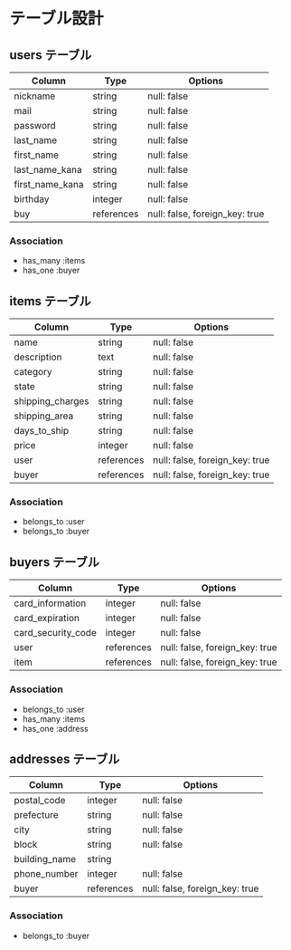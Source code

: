 # テーブル設計

## users テーブル

| Column          | Type       | Options                        |
| --------------- | ---------- | ------------------------------ |
| nickname        | string     | null: false                    |
| mail            | string     | null: false                    |
| password        | string     | null: false                    |
| last_name       | string     | null: false                    |
| first_name      | string     | null: false                    |
| last_name_kana  | string     | null: false                    |
| first_name_kana | string     | null: false                    |
| birthday        | integer    | null: false                    |
| buy             | references | null: false, foreign_key: true |

### Association

- has_many :items
- has_one :buyer

## items テーブル

| Column           | Type       | Options                        |
| ---------------- | ---------- | ------------------------------ |
| name             | string     | null: false                    |
| description      | text       | null: false                    |
| category         | string     | null: false                    |
| state            | string     | null: false                    |
| shipping_charges | string     | null: false                    |
| shipping_area    | string     | null: false                    |
| days_to_ship     | string     | null: false                    |
| price            | integer    | null: false                    |
| user             | references | null: false, foreign_key: true |
| buyer            | references | null: false, foreign_key: true |

### Association

- belongs_to :user
- belongs_to :buyer

## buyers テーブル

| Column             | Type         | Options                        |
| ------------------ | ------------ | ------------------------------ |
| card_information   | integer      | null: false                    |
| card_expiration    | integer      | null: false                    |
| card_security_code | integer      | null: false                    |
| user               | references   | null: false, foreign_key: true |
| item               | references   | null: false, foreign_key: true |

### Association

- belongs_to :user
- has_many :items
- has_one :address

## addresses テーブル

| Column        | Type       | Options                        |
| ------------- | ---------- | ------------------------------ |
| postal_code   | integer    | null: false                    |
| prefecture    | string     | null: false                    |
| city          | string     | null: false                    |
| block         | string     | null: false                    |
| building_name | string     |                                |
| phone_number  | integer    | null: false                    |
| buyer         | references | null: false, foreign_key: true |

### Association

- belongs_to :buyer